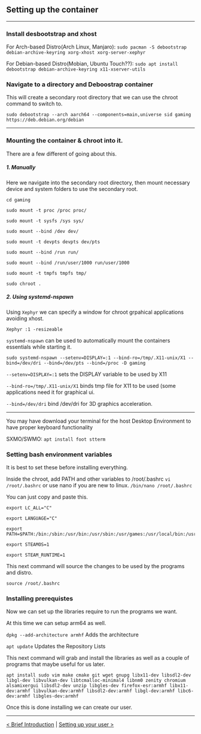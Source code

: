 
## Setting up the container
-------------------------

### Install desbootstrap and xhost

For Arch-based Distro(Arch Linux, Manjaro): `sudo pacman -S debootstrap debian-archive-keyring xorg-xhost xorg-server-xephyr`

For Debian-based Distro(Mobian, Ubuntu Touch??): `sudo apt install debootstrap debian-archive-keyring x11-xserver-utils`


### Navigate to a directory and Deboostrap container

This will create a secondary root directory that we can use the chroot command to switch to.
```
sudo debootstrap --arch aarch64 --components=main,universe sid gaming https://deb.debian.org/debian
```
----

### Mounting the container & chroot into it.

There are a few different of going about this. 

##### 1. Manually

Here we navigate into the secondary root directory, then mount necessary device and system folders to use the secondary root.


```
cd gaming

sudo mount -t proc /proc proc/

sudo mount -t sysfs /sys sys/

sudo mount --bind /dev dev/

sudo mount -t devpts devpts dev/pts

sudo mount --bind /run run/

sudo mount --bind /run/user/1000 run/user/1000

sudo mount -t tmpfs tmpfs tmp/

sudo chroot .
```

##### 2. Using systemd-nspawn

Using `Xephyr` we can specify a window for chroot grpahical applications avoiding xhost.

```
Xephyr :1 -resizeable
```

`systemd-nspawn` can be used to automatically mount the containers essentials while starting it.

```
sudo systemd-nspawn --setenv=DISPLAY=:1 --bind-ro=/tmp/.X11-unix/X1 --bind=/dev/dri --bind=/dev/pts --bind=/proc -D gaming
```

`--setenv=DISPLAY=:1` sets the DISPLAY variable to be used by X11

`--bind-ro=/tmp/.X11-unix/X1` binds tmp file for X11 to be used (some applications need it for graphical ui.

`--bind=/dev/dri` bind /dev/dri for 3D graphics acceleration.

----

You may have download your terminal for the host Desktop Environment to have proper keyboard functionality

SXMO/SWMO: `apt install foot stterm` 


### Setting bash environment variables

It is best to set these before installing everything.  

Inside the chroot, add PATH and other variables to /root/.bashrc
`vi /root/.bashrc`
or use nano if you are new to linux.
`/bin/nano /root/.bashrc`


You can just copy and paste this.
```
export LC_ALL="C"

export LANGUAGE="C"

export PATH=$PATH:/bin:/sbin:/usr/bin:/usr/sbin:/usr/games:/usr/local/bin:/usr/local/sbin

export STEAMOS=1

export STEAM_RUNTIME=1
```

This next command will source the changes to be used by the programs and distro.

```
source /root/.bashrc
```

### Installing prerequistes
Now we can set up the libraries require to run the programs we want.

At this time we can setup arm64 as well.

`dpkg --add-architecture armhf` Adds the architecture

`apt update` Updates the Repository Lists

This next command will grab and install the libraries as well as a couple of programs that maybe useful for us later. 

```
apt install sudo vim make cmake git wget gnupg libx11-dev libsdl2-dev libgl-dev libvulkan-dev libtcmalloc-minimal4 libnm0 zenity chromium alsamixergui libsdl2-dev unzip libgles-dev firefox-esr:armhf libx11-dev:armhf libvulkan-dev:armhf libsdl2-dev:armhf libgl-dev:armhf libc6-dev:armhf libgles-dev:armhf
```

Once this is done installing we can create our user.

-----

[< Brief Introduction](introduction.md) | [Setting up your user >](create-user.md)




